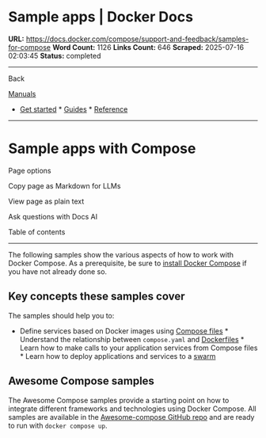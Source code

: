 # Sample apps | Docker Docs

**URL:** https://docs.docker.com/compose/support-and-feedback/samples-for-compose
**Word Count:** 1126
**Links Count:** 646
**Scraped:** 2025-07-16 02:03:45
**Status:** completed

---

Back

[Manuals](https://docs.docker.com/manuals/)

  * [Get started](https://docs.docker.com/get-started/)   * [Guides](https://docs.docker.com/guides/)   * [Reference](https://docs.docker.com/reference/)

* * *

# Sample apps with Compose

Page options

Copy page as Markdown for LLMs

View page as plain text

Ask questions with Docs AI

Table of contents

* * *

The following samples show the various aspects of how to work with Docker Compose. As a prerequisite, be sure to [install Docker Compose](https://docs.docker.com/compose/install/) if you have not already done so.

## Key concepts these samples cover

The samples should help you to:

  * Define services based on Docker images using [Compose files](https://docs.docker.com/reference/compose-file/)   * Understand the relationship between `compose.yaml` and [Dockerfiles](https://docs.docker.com/reference/dockerfile/)   * Learn how to make calls to your application services from Compose files   * Learn how to deploy applications and services to a [swarm](https://docs.docker.com/engine/swarm/)

## Awesome Compose samples

The Awesome Compose samples provide a starting point on how to integrate different frameworks and technologies using Docker Compose. All samples are available in the [Awesome-compose GitHub repo](https://github.com/docker/awesome-compose) and are ready to run with `docker compose up`.